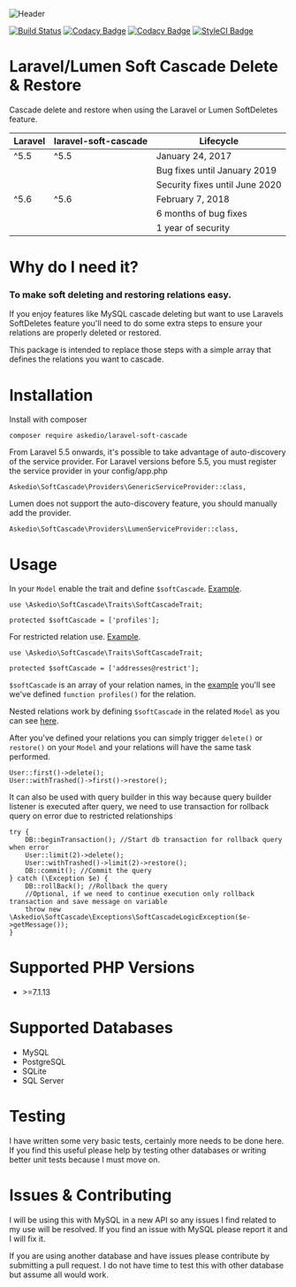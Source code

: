 ![Header](https://i.imgur.com/fKhbljT.png)

[![Build Status](https://travis-ci.org/Askedio/laravel-soft-cascade.svg?branch=master)](https://travis-ci.org/Askedio/laravel-soft-cascade)
[![Codacy Badge](https://api.codacy.com/project/badge/Grade/58877b88ab38457695217851658a443b)](https://www.codacy.com/app/gcphost/laravel-soft-cascade?utm_source=github.com&amp;utm_medium=referral&amp;utm_content=Askedio/laravel-soft-cascade&amp;utm_campaign=Badge_Grade)
[![Codacy Badge](https://api.codacy.com/project/badge/Coverage/58877b88ab38457695217851658a443b)](https://www.codacy.com/app/gcphost/laravel-soft-cascade?utm_source=github.com&utm_medium=referral&utm_content=Askedio/laravel-soft-cascade&utm_campaign=Badge_Coverage)
[![StyleCI Badge](https://styleci.io/repos/57394710/shield)](https://styleci.io/repos/57394710)

# Laravel/Lumen Soft Cascade Delete & Restore
Cascade delete and restore when using the Laravel or Lumen SoftDeletes feature.

| **Laravel** | **laravel-soft-cascade** | **Lifecycle** |
|---|---|---|
| ^5.5  | ^5.5  | January 24, 2017 |
||| Bug fixes until January 2019 |
||| Security fixes until June 2020 |
| ^5.6  | ^5.6  | February 7, 2018 |
||| 6 months of bug fixes |
||| 1 year of security |

# Why do I need it?
### To make soft deleting and restoring relations easy.
If you enjoy features like MySQL cascade deleting but want to use Laravels SoftDeletes feature you'll need to do some extra steps to ensure your relations are properly deleted or restored.

This package is intended to replace those steps with a simple array that defines the relations you want to cascade.

# Installation
Install with composer
~~~
composer require askedio/laravel-soft-cascade
~~~

From Laravel 5.5 onwards, it's possible to take advantage of auto-discovery of the service provider.
For Laravel versions before 5.5, you must register the service provider in your config/app.php

~~~
Askedio\SoftCascade\Providers\GenericServiceProvider::class,
~~~

Lumen does not support the auto-discovery feature, you should manually add the provider.

~~~
Askedio\SoftCascade\Providers\LumenServiceProvider::class,
~~~



# Usage
In your `Model` enable the trait and define `$softCascade`. [Example](https://github.com/Askedio/laravel5-soft-cascade/blob/master/tests/App/User.php).
~~~
use \Askedio\SoftCascade\Traits\SoftCascadeTrait;

protected $softCascade = ['profiles'];
~~~
For restricted relation use. [Example](https://github.com/Askedio/laravel5-soft-cascade/blob/master/tests/App/Languages.php).
~~~
use \Askedio\SoftCascade\Traits\SoftCascadeTrait;

protected $softCascade = ['addresses@restrict'];
~~~
`$softCascade` is an array of your relation names, in the [example](https://github.com/Askedio/laravel5-soft-cascade/blob/master/tests/App/User.php) you'll see we've defined `function profiles()` for the relation.

Nested relations work by defining `$softCascade` in the related `Model` as you can see [here](https://github.com/Askedio/laravel5-soft-cascade/blob/master/tests/App/Profiles.php).

After you've defined your relations you can simply trigger `delete()` or `restore()` on your `Model` and your relations will have the same task performed.

~~~
User::first()->delete();
User::withTrashed()->first()->restore();
~~~

It can also be used with query builder in this way because query builder listener is executed after query, we need to use transaction for rollback query on error due to restricted relationships

~~~
try {
    DB::beginTransaction(); //Start db transaction for rollback query when error
    User::limit(2)->delete();
	User::withTrashed()->limit(2)->restore();
    DB::commit(); //Commit the query
} catch (\Exception $e) {
    DB::rollBack(); //Rollback the query
    //Optional, if we need to continue execution only rollback transaction and save message on variable
    throw new \Askedio\SoftCascade\Exceptions\SoftCascadeLogicException($e->getMessage()); 
}
~~~

# Supported PHP Versions
* \>=7.1.13

# Supported Databases
* MySQL
* PostgreSQL
* SQLite
* SQL Server

# Testing
I have written some very basic tests, certainly more needs to be done here. If you find this useful please help by testing other databases or writing better unit tests because I must move on.

# Issues & Contributing
I will be using this with MySQL in a new API so any issues I find related to my use will be resolved. If you find an issue with MySQL please report it and I will fix it.

If you are using another database and have issues please contribute by submitting a pull request. I do not have time to test this with other database but assume all would work.

